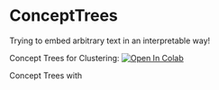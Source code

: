 # ConceptTrees
Trying to embed arbitrary text in an interpretable way!

Concept Trees for Clustering: [![Open In Colab](https://colab.research.google.com/assets/colab-badge.svg)](https://colab.research.google.com/drive/1aR3xKOHqan49PyJGW5IatxRWsbs79wv3?usp=sharing)

Concept Trees with 
